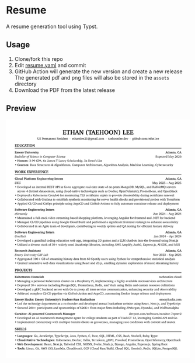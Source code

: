 # Resume

A resume generation tool using Typst.

## Usage

1. Clone/fork this repo
2. Edit [resume.yaml](./resume.yaml) and commit
3. GitHub Action will generate the new version and create a new release
   The generated pdf and png files will also be stored in the `assets` directory
4. Download the PDF from the latest release

## Preview

![resume](./assets/resume.png)

<!-- Latest release: [2025-10-08-7c1a102e009263cc74aac5e920bf97f755886458](https://github.com/ethn1ee/resume/releases/tag/2025-10-08-7c1a102e009263cc74aac5e920bf97f755886458) -->
